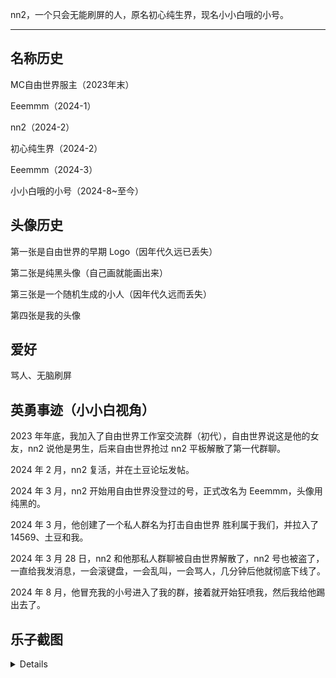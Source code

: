 nn2，一个只会无能刷屏的人，原名初心纯生界，现名小小白哦的小号。

___

## 名称历史

MC自由世界服主（2023年末）

Eeemmm（2024-1）

nn2（2024-2）

初心纯生界（2024-2）

Eeemmm（2024-3）

小小白哦的小号（2024-8\~至今）

## 头像历史

第一张是自由世界的早期 Logo（因年代久远已丢失）

第二张是纯黑头像（自己画就能画出来）

第三张是一个随机生成的小人（因年代久远而丢失）

第四张是我的头像

## 爱好

骂人、无脑刷屏

## 英勇事迹（小小白视角）

2023 年年底，我加入了自由世界工作室交流群（初代），自由世界说这是他的女友，nn2 说他是男生，后来自由世界抢过 nn2 平板解散了第一代群聊。

2024 年 2 月，nn2 复活，并在土豆论坛发帖。

2024 年 3 月，nn2 开始用自由世界没登过的号，正式改名为 Eeemmm，头像用纯黑的。

2024 年 3 月，他创建了一个私人群名为打击自由世界 胜利属于我们，并拉入了 14569、土豆和我。

2024 年 3 月 28 日，nn2 和他那私人群聊被自由世界解散了，nn2 号也被盗了，一直给我发消息，一会滚键盘，一会乱叫，一会骂人，几分钟后他就彻底下线了。

2024 年 8 月，他冒充我的小号进入了我的群，接着就开始狂喷我，然后我给他踢出去了。

## 乐子截图
<details>
![nn2乐子截图1](https://gcore.jsdelivr.net/gh/lezinote/imgs@master/nn2/nn2_1.jpg)
![nn2乐子截图2](https://gcore.jsdelivr.net/gh/lezinote/imgs@master/nn2/nn2_2.jpg)
![nn2乐子截图3](https://gcore.jsdelivr.net/gh/lezinote/imgs@master/nn2/nn2_3.jpg)
![nn2乐子截图4](https://gcore.jsdelivr.net/gh/lezinote/imgs@master/nn2/nn2_4.jpg)
</details>
